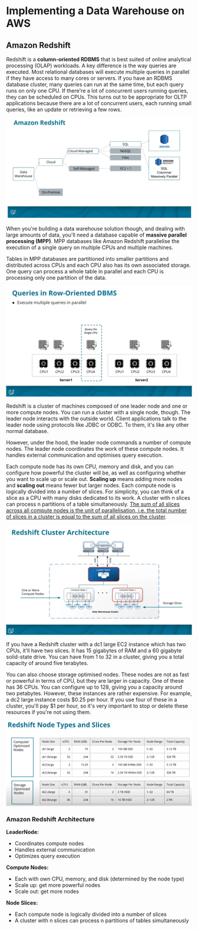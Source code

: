 # Implementing a Data Warehouse on AWS

## Amazon Redshift

Redshift is a **column-oriented RDBMS** that is best suited of online analytical processing (OLAP) workloads. A key difference is the way queries are executed. Most relational databases will execute multiple queries in parallel if they have access to many cores or servers. If you have an RDBMS database cluster, many queries can run at the same time, but each query runs on only one CPU. If there're a lot of concurrent users running queries, they can be scheduled on CPUs. This turns out to be appropriate for OLTP applications because there are a lot of concurrent users, each running small queries, like an update or retrieving a few rows. 

![Redshift](https://github.com/Gabrielaholzel/Data-Engineering-with-AWS/blob/20b1a0841fc57831d8e54aa087595d563376ef86/Images/amazon-redshift.jpg)

When you're building a data warehouse solution though, and dealing with large amounts of data, you'll need a database capable of **massive parallel processing (MPP)**. MPP databases like Amazon Redshift parallelise the execution of a single query on multiple CPUs and multiple machines. 

Tables in MPP databases are partitioned into smaller partitions and distributed across CPUs and each CPU also has its own associated storage. One query can process a whole table in parallel and each CPU is processing only one partition of the data. 

![Queries in Redshift](https://github.com/Gabrielaholzel/Data-Engineering-with-AWS/blob/20b1a0841fc57831d8e54aa087595d563376ef86/Images/queries-in-Redshift.jpg)


Redshift is a cluster of machines composed of one leader node and one or more compute nodes. You can run a cluster with a single node, though. The leader node interacts with the outside world. Client applications talk to the leader node using protocols like JDBC or ODBC. To them, it's like any other normal database. 

However, under the hood, the leader node commands a number of compute nodes. The leader node coordinates the work of these compute nodes. It handles external communication and optimises query execution. 

Each compute node has its own CPU, memory and disk, and you can configure how powerful the cluster will be, as well as configuring whether you want to scale up or scale out. **Scaling up** means adding more nodes and **scaling out** means fewer but larger nodes. Each compute node is logically divided into a number of slices. For simplicity, you can think of a slice as a CPU with many disks dedicated to its work. A cluster with n slices can process n partitions of a table simultaneously. <u>The sum of all slices across all compute nodes is the unit of parallelisation, i.e. the total number of slices in a cluster is equal to the sum of all slices on the cluster</u>. 

![Redshift Cluster Architecture](https://github.com/Gabrielaholzel/Data-Engineering-with-AWS/blob/9d49a22479ac4a8fb951de27754cfc5ad13d78be/Images/redshift-architecture.jpg)

If you have a Redshift cluster with a dc1 large EC2 instance which has two CPUs, it'll have two slices. It has 15 gigabytes of RAM and a 60 gigabyte solid-state drive. You can have from 1 to 32 in a cluster, giving you a total capacity of around five terabytes. 

You can also choose storage optimised nodes. These nodes are not as fast or powerful in terms of CPU, but they are larger in capacity. One of these has 36 CPUs. You can configure up to 128, giving you a capacity around two petabytes. However, these instances are rather expensive. For example, a dc2 large instance costs $0.25 per hour. If you use four of these in a cluster, you'll pay $1 per hour, so it's very important to stop or delete these resources if you're not using them. 

![Redshift Node Types](https://github.com/Gabrielaholzel/Data-Engineering-with-AWS/blob/9d49a22479ac4a8fb951de27754cfc5ad13d78be/Images/redshift-node-types.jpg)


### Amazon Redshift Architecture

**LeaderNode:**

-   Coordinates compute nodes
-   Handles external communication
-   Optimizes query execution

**Compute Nodes:**

-   Each with own CPU, memory, and disk (determined by the node type)
-   Scale up: get more powerful nodes
-   Scale out: get more nodes

**Node Slices:**

-   Each compute node is logically divided into a number of slices
-   A cluster with n slices can process n partitions of tables simultaneously

